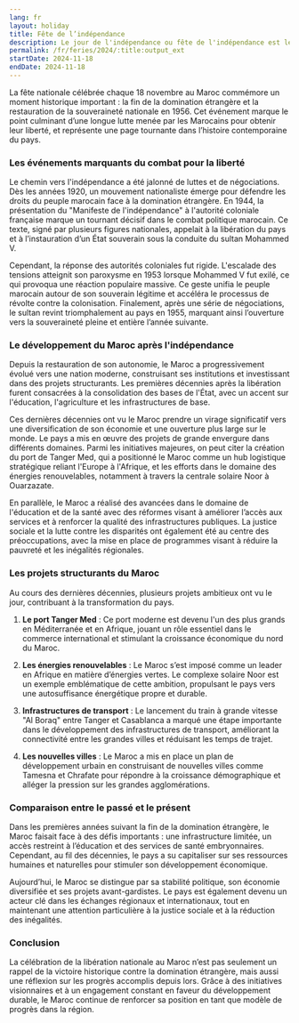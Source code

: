 ```yaml
---
lang: fr
layout: holiday
title: Fête de l’indépendance
description: Le jour de l'indépendance ou fête de l'indépendance est le jour commémorant l'obtention ou la déclaration d'indépendance.
permalink: /fr/feries/2024/:title:output_ext
startDate: 2024-11-18
endDate: 2024-11-18
---
```

La fête nationale célébrée chaque 18 novembre au Maroc commémore un moment historique important : la fin de la domination étrangère et la restauration de la souveraineté nationale en 1956. Cet événement marque le point culminant d’une longue lutte menée par les Marocains pour obtenir leur liberté, et représente une page tournante dans l’histoire contemporaine du pays.

### Les événements marquants du combat pour la liberté

Le chemin vers l'indépendance a été jalonné de luttes et de négociations. Dès les années 1920, un mouvement nationaliste émerge pour défendre les droits du peuple marocain face à la domination étrangère. En 1944, la présentation du "Manifeste de l'indépendance" à l'autorité coloniale française marque un tournant décisif dans le combat politique marocain. Ce texte, signé par plusieurs figures nationales, appelait à la libération du pays et à l’instauration d’un État souverain sous la conduite du sultan Mohammed V.

Cependant, la réponse des autorités coloniales fut rigide. L'escalade des tensions atteignit son paroxysme en 1953 lorsque Mohammed V fut exilé, ce qui provoqua une réaction populaire massive. Ce geste unifia le peuple marocain autour de son souverain légitime et accéléra le processus de révolte contre la colonisation. Finalement, après une série de négociations, le sultan revint triomphalement au pays en 1955, marquant ainsi l’ouverture vers la souveraineté pleine et entière l’année suivante.

### Le développement du Maroc après l'indépendance

Depuis la restauration de son autonomie, le Maroc a progressivement évolué vers une nation moderne, construisant ses institutions et investissant dans des projets structurants. Les premières décennies après la libération furent consacrées à la consolidation des bases de l'État, avec un accent sur l'éducation, l'agriculture et les infrastructures de base.

Ces dernières décennies ont vu le Maroc prendre un virage significatif vers une diversification de son économie et une ouverture plus large sur le monde. Le pays a mis en œuvre des projets de grande envergure dans différents domaines. Parmi les initiatives majeures, on peut citer la création du port de Tanger Med, qui a positionné le Maroc comme un hub logistique stratégique reliant l'Europe à l'Afrique, et les efforts dans le domaine des énergies renouvelables, notamment à travers la centrale solaire Noor à Ouarzazate.

En parallèle, le Maroc a réalisé des avancées dans le domaine de l'éducation et de la santé avec des réformes visant à améliorer l’accès aux services et à renforcer la qualité des infrastructures publiques. La justice sociale et la lutte contre les disparités ont également été au centre des préoccupations, avec la mise en place de programmes visant à réduire la pauvreté et les inégalités régionales.

### Les projets structurants du Maroc

Au cours des dernières décennies, plusieurs projets ambitieux ont vu le jour, contribuant à la transformation du pays.

1. **Le port Tanger Med** : Ce port moderne est devenu l'un des plus grands en Méditerranée et en Afrique, jouant un rôle essentiel dans le commerce international et stimulant la croissance économique du nord du Maroc.
   
2. **Les énergies renouvelables** : Le Maroc s’est imposé comme un leader en Afrique en matière d’énergies vertes. Le complexe solaire Noor est un exemple emblématique de cette ambition, propulsant le pays vers une autosuffisance énergétique propre et durable.

3. **Infrastructures de transport** : Le lancement du train à grande vitesse "Al Boraq" entre Tanger et Casablanca a marqué une étape importante dans le développement des infrastructures de transport, améliorant la connectivité entre les grandes villes et réduisant les temps de trajet.

4. **Les nouvelles villes** : Le Maroc a mis en place un plan de développement urbain en construisant de nouvelles villes comme Tamesna et Chrafate pour répondre à la croissance démographique et alléger la pression sur les grandes agglomérations.

### Comparaison entre le passé et le présent

Dans les premières années suivant la fin de la domination étrangère, le Maroc faisait face à des défis importants : une infrastructure limitée, un accès restreint à l’éducation et des services de santé embryonnaires. Cependant, au fil des décennies, le pays a su capitaliser sur ses ressources humaines et naturelles pour stimuler son développement économique.

Aujourd’hui, le Maroc se distingue par sa stabilité politique, son économie diversifiée et ses projets avant-gardistes. Le pays est également devenu un acteur clé dans les échanges régionaux et internationaux, tout en maintenant une attention particulière à la justice sociale et à la réduction des inégalités.

### Conclusion

La célébration de la libération nationale au Maroc n’est pas seulement un rappel de la victoire historique contre la domination étrangère, mais aussi une réflexion sur les progrès accomplis depuis lors. Grâce à des initiatives visionnaires et à un engagement constant en faveur du développement durable, le Maroc continue de renforcer sa position en tant que modèle de progrès dans la région.